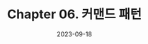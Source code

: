 ---
title:  "Chapter 06. 커맨드 패턴" 

categories:
  -  Design Pattern
tags:
  - [Design Pattern]

toc: true
toc_sticky: true

date: 2023-09-18
---